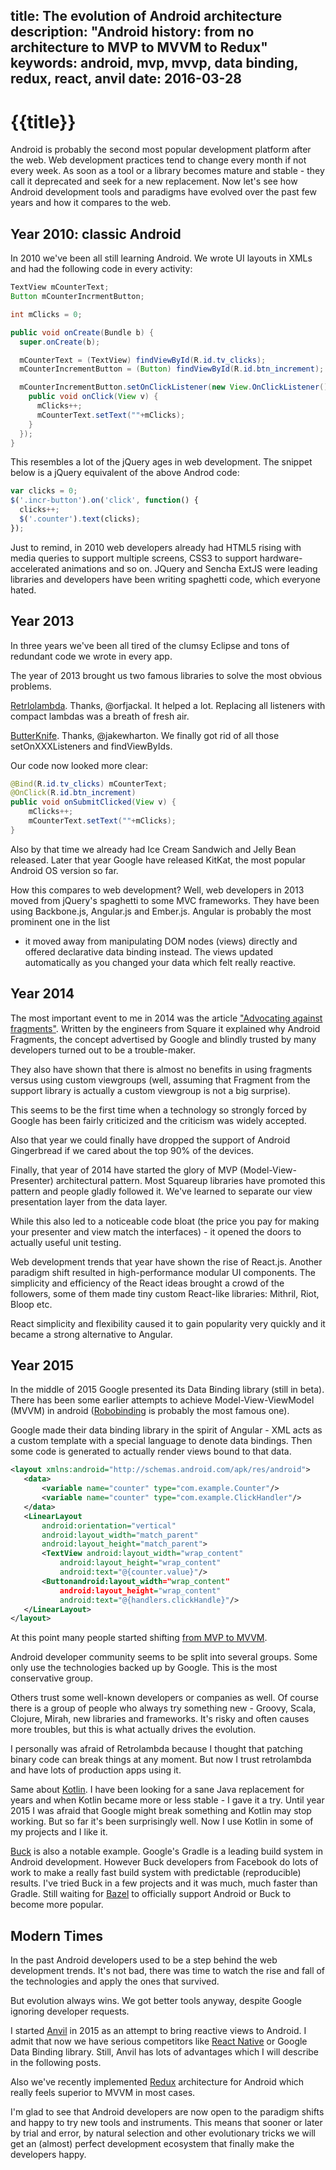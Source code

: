 title: The evolution of Android architecture
description: "Android history: from no architecture to MVP to MVVM to Redux"
keywords: android, mvp, mvvp, data binding, redux, react, anvil
date: 2016-03-28
---
# {{title}}

Android is probably the second most popular development platform after the web.
Web development practices tend to change every month if not every week. As soon
as a tool or a library becomes mature and stable - they call it deprecated and
seek for a new replacement. Now let's see how Android development tools and
paradigms have evolved over the past few years and how it compares to the web.

## Year 2010: classic Android

In 2010 we've been all still learning Android. We wrote UI layouts in XMLs and
had the following code in every activity:

```java
TextView mCounterText;
Button mCounterIncrmentButton;

int mClicks = 0;

public void onCreate(Bundle b) {
  super.onCreate(b);

  mCounterText = (TextView) findViewById(R.id.tv_clicks);
  mCounterIncrementButton = (Button) findViewById(R.id.btn_increment);

  mCounterIncrementButton.setOnClickListener(new View.OnClickListener() {
    public void onClick(View v) {
      mClicks++;
      mCounterText.setText(""+mClicks);
    }
  });
}
```

This resembles a lot of the jQuery ages in web development. The snippet below
is a jQuery equivalent of the above Androd code:

```javascript
var clicks = 0;
$('.incr-button').on('click', function() {
  clicks++;
  $('.counter').text(clicks);
});
```

Just to remind, in 2010 web developers already had HTML5 rising with media
queries to support multiple screens, CSS3 to support hardware-accelerated
animations and so on. JQuery and Sencha ExtJS were leading libraries and
developers have been writing spaghetti code, which everyone hated.

## Year 2013

In three years we've been all tired of the clumsy Eclipse and tons of redundant
code we wrote in every app.

The year of 2013 brought us two famous libraries to solve the most obvious
problems.

[Retrlolambda](https://github.com/orfjackal/retrolambda). Thanks, @orfjackal.
It helped a lot. Replacing all listeners with compact lambdas was a breath of
fresh air.

[ButterKnife](https://github.com/JakeWharton/butterknife). Thanks,
@jakewharton. We finally got rid of all those setOnXXXListeners and
findViewByIds.

Our code now looked more clear:

```java
@Bind(R.id.tv_clicks) mCounterText;
@OnClick(R.id.btn_increment)
public void onSubmitClicked(View v) {
	mClicks++;
	mCounterText.setText(""+mClicks);
}
```

Also by that time we already had Ice Cream Sandwich and Jelly Bean released.
Later that year Google have released KitKat, the most popular Android OS
version so far.

How this compares to web development? Well, web developers in 2013 moved from
jQuery's spaghetti to some MVC frameworks. They have been using Backbone.js,
Angular.js and Ember.js. Angular is probably the most prominent one in the list
- it moved away from manipulating DOM nodes (views) directly and offered
declarative data binding instead. The views updated automatically as you
changed your data which felt really reactive.

## Year 2014

The most important event to me in 2014 was the article
["Advocating against fragments"](https://corner.squareup.com/2014/10/advocating-against-android-fragments.html).
Written by the engineers from Square it explained why Android Fragments, the
concept advertised by Google and blindly trusted by many developers turned out
to be a trouble-maker.

They also have shown that there is almost no benefits in using fragments versus
using custom viewgroups (well, assuming that Fragment from the support library
is actually a custom viewgroup is not a big surprise).

This seems to be the first time when a technology so strongly forced by Google
has been fairly criticized and the criticism was widely accepted.

Also that year we could finally have dropped the support of Android Gingerbread
if we cared about the top 90% of the devices.

Finally, that year of 2014 have started the glory of MVP
(Model-View-Presenter) architectural pattern. Most Squareup libraries have
promoted this pattern and people gladly followed it. We've learned to separate
our view presentation layer from the data layer.

While this also led to a noticeable code bloat (the price you pay for making
your presenter and view match the interfaces) - it opened the doors to actually
useful unit testing.

Web development trends that year have shown the rise of React.js. Another
paradigm shift resulted in high-performance modular UI components.  The
simplicity and efficiency of the React ideas brought a crowd of the followers,
some of them made tiny custom React-like libraries: Mithril, Riot, Bloop etc.

React simplicity and flexibility caused it to gain popularity very quickly and
it became a strong alternative to Angular.

## Year 2015

In the middle of 2015 Google presented its Data Binding library (still in
beta). There has been some earlier attempts to achieve Model-View-ViewModel (MVVM) in
android ([Robobinding](http://robobinding.github.io/RoboBinding) is probably the most
famous one).

Google made their data binding library in the spirit of Angular - XML acts as
a custom template with a special language to denote data bindings. Then
some code is generated to actually render views bound to that data.

```xml
<layout xmlns:android="http://schemas.android.com/apk/res/android">
   <data>
       <variable name="counter" type="com.example.Counter"/>
       <variable name="counter" type="com.example.ClickHandler"/>
   </data>
   <LinearLayout
       android:orientation="vertical"
       android:layout_width="match_parent"
       android:layout_height="match_parent">
       <TextView android:layout_width="wrap_content"
           android:layout_height="wrap_content"
           android:text="@{counter.value}"/>
       <Buttonandroid:layout_width="wrap_content"
           android:layout_height="wrap_content"
           android:text="@{handlers.clickHandle}"/>
   </LinearLayout>
</layout>
```

At this point many people started shifting
[from MVP to MVVM](http://tech.vg.no/2015/07/17/android-databinding-goodbye-presenter-hello-viewmodel/).

Android developer community seems to be split into several groups. Some only
use the technologies backed up by Google. This is the most conservative group.

Others trust some well-known developers or companies as well. Of course there
is a group of people who always try something new - Groovy, Scala, Clojure,
Mirah, new libraries and frameworks. It's risky and often causes more troubles,
but this is what actually drives the evolution.

I personally was afraid of Retrolambda because I thought that patching binary
code can break things at any moment. But now I trust retrolambda and have lots
of production apps using it.

Same about [Kotlin](https://kotlinlang.org). I have been looking for a sane
Java replacement for years and when Kotlin became more or less stable - I gave
it a try. Until year 2015 I was afraid that Google might break something and
Kotlin may stop working. But so far it's been surprisingly well. Now I use
Kotlin in some of my projects and I like it.

[Buck](https://buckbuild.com) is also a notable example. Google's Gradle is a
leading build system in Android development. However Buck developers from
Facebook do lots of work to make a really fast build system with predictable
(reproducible) results.  I've tried Buck in a few projects and it was much,
much faster than Gradle.  Still waiting for [Bazel](http://bazel.io) to
officially support Android or Buck to become more popular.

## Modern Times

In the past Android developers used to be a step behind the web development
trends. It's not bad, there was time to watch the rise and fall of the
technologies and apply the ones that survived.

But evolution always wins. We got better tools anyway, despite Google ignoring
developer requests.

I started [Anvil](https://github.com/zserge/anvil) in 2015 as an attempt to
bring reactive views to Android. I admit that now we have serious competitors
like [React Native](https://facebook.github.io/react-native) or Google Data
Binding library. Still, Anvil has lots of advantages which I will describe in
the following posts.

Also we've recently implemented [Redux](https://github.com/trikita/jedux)
architecture for Android which really feels superior to MVVM in most cases.

I'm glad to see that Android developers are now open to the paradigm shifts and
happy to try new tools and instruments. This means that sooner or later by
trial and error, by natural selection and other evolutionary tricks we will get
an (almost) perfect development ecosystem that finally make the developers
happy.

